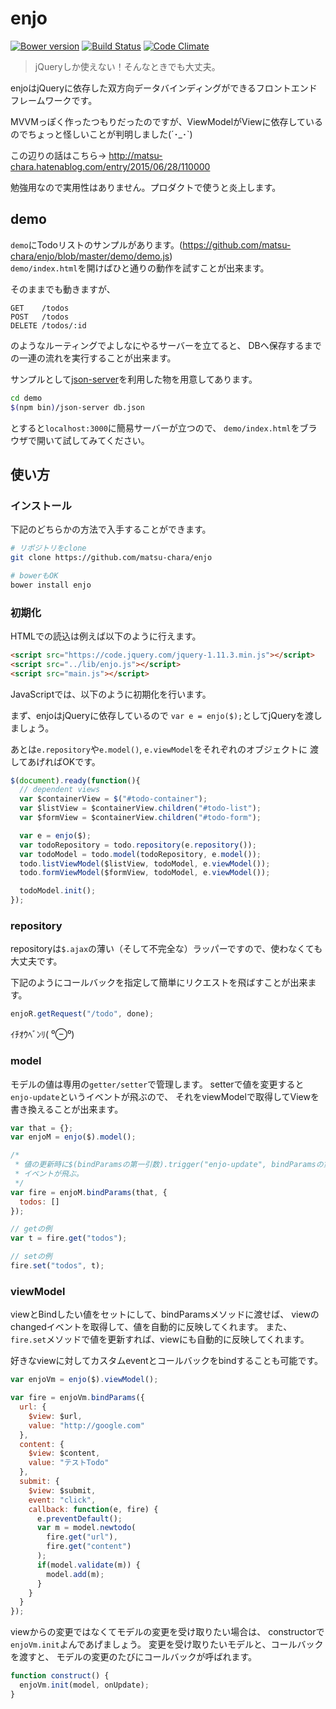 # enjo

[![Bower version](https://badge.fury.io/bo/enjo.svg)](http://badge.fury.io/bo/enjo)
[![Build Status](https://travis-ci.org/matsu-chara/enjo.svg)](https://travis-ci.org/matsu-chara/enjo)
[![Code Climate](https://codeclimate.com/github/matsu-chara/enjo/badges/gpa.svg)](https://codeclimate.com/github/matsu-chara/enjo)

> jQueryしか使えない！そんなときでも大丈夫。

enjoはjQueryに依存した双方向データバインディングができるフロントエンドフレームワークです。

MVVMっぽく作ったつもりだったのですが、ViewModelがViewに依存しているのでちょっと怪しいことが判明しました(´･_･`)

この辺りの話はこちら→ http://matsu-chara.hatenablog.com/entry/2015/06/28/110000

勉強用なので実用性はありません。プロダクトで使うと炎上します。

## demo

`demo`にTodoリストのサンプルがあります。(https://github.com/matsu-chara/enjo/blob/master/demo/demo.js)  
`demo/index.html`を開けばひと通りの動作を試すことが出来ます。

そのままでも動きますが、

```
GET    /todos
POST   /todos
DELETE /todos/:id
```

のようなルーティングでよしなにやるサーバーを立てると、
DBへ保存するまでの一連の流れを実行することが出来ます。

サンプルとして[json-server](https://github.com/typicode/json-server)を利用した物を用意してあります。

```sh
cd demo
$(npm bin)/json-server db.json
```

とすると`localhost:3000`に簡易サーバーが立つので、
`demo/index.html`をブラウザで開いて試してみてください。

## 使い方

### インストール

下記のどちらかの方法で入手することができます。

```sh
# リポジトリをclone
git clone https://github.com/matsu-chara/enjo

# bowerもOK
bower install enjo
```

### 初期化

HTMLでの読込は例えば以下のように行えます。

```html
<script src="https://code.jquery.com/jquery-1.11.3.min.js"></script>
<script src="../lib/enjo.js"></script>
<script src="main.js"></script>
```

JavaScriptでは、以下のように初期化を行います。

まず、enjoはjQueryに依存しているので
`var e = enjo($);`としてjQueryを渡しましょう。

あとは`e.repository`や`e.model()`, `e.viewModel`をそれぞれのオブジェクトに
渡してあげればOKです。

```javascript
$(document).ready(function(){
  // dependent views
  var $containerView = $("#todo-container");
  var $listView = $containerView.children("#todo-list");
  var $formView = $containerView.children("#todo-form");

  var e = enjo($);
  var todoRepository = todo.repository(e.repository());
  var todoModel = todo.model(todoRepository, e.model());
  todo.listViewModel($listView, todoModel, e.viewModel());
  todo.formViewModel($formView, todoModel, e.viewModel());

  todoModel.init();
});
```

### repository

repositoryは`$.ajax`の薄い（そして不完全な）ラッパーですので、使わなくても大丈夫です。

下記のようにコールバックを指定して簡単にリクエストを飛ばすことが出来ます。

```javascript
enjoR.getRequest("/todo", done);
```

ｲﾁｵｳﾍﾞﾝﾘ( ⁰⊖⁰)

### model

モデルの値は専用の`getter/setter`で管理します。
setterで値を変更すると`enjo-update`というイベントが飛ぶので、
それをviewModelで取得してViewを書き換えることが出来ます。

```javascript
var that = {};
var enjoM = enjo($).model();

/*
 * 値の更新時に$(bindParamsの第一引数).trigger("enjo-update", bindParamsの第二引数)という
 * イベントが飛ぶ。
 */
var fire = enjoM.bindParams(that, {
  todos: []
});

// getの例
var t = fire.get("todos");

// setの例
fire.set("todos", t);
```

### viewModel

viewとBindしたい値をセットにして、bindParamsメソッドに渡せば、
viewのchangedイベントを取得して、値を自動的に反映してくれます。
また、`fire.set`メソッドで値を更新すれば、viewにも自動的に反映してくれます。

好きなviewに対してカスタムeventとコールバックをbindすることも可能です。


```javascript
var enjoVm = enjo($).viewModel();

var fire = enjoVm.bindParams({
  url: {
    $view: $url,
    value: "http://google.com"
  },
  content: {
    $view: $content,
    value: "テストTodo"
  },
  submit: {
    $view: $submit,
    event: "click",
    callback: function(e, fire) {
      e.preventDefault();
      var m = model.newtodo(
        fire.get("url"),
        fire.get("content")
      );
      if(model.validate(m)) {
        model.add(m);
      }
    }
  }
});
```

viewからの変更ではなくてモデルの変更を受け取りたい場合は、
constructorで`enjoVm.init`よんであげましょう。
変更を受け取りたいモデルと、コールバックを渡すと、
モデルの変更のたびにコールバックが呼ばれます。

```javascript
function construct() {
  enjoVm.init(model, onUpdate);
}
```
